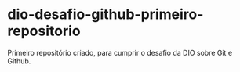 # dio-desafio-github-primeiro-repositorio
Primeiro repositório criado, para cumprir o desafio da DIO sobre Git e Github.
